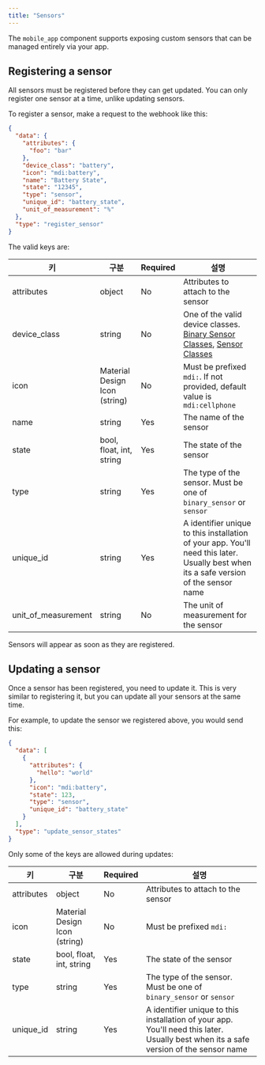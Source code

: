 ```yaml
---
title: "Sensors"
---
```


The `mobile_app` component supports exposing custom sensors that can be managed entirely via your app.

## Registering a sensor

All sensors must be registered before they can get updated. You can only register one sensor at a time, unlike updating sensors.

To register a sensor, make a request to the webhook like this:

```json
{
  "data": {
    "attributes": {
      "foo": "bar"
    },
    "device_class": "battery",
    "icon": "mdi:battery",
    "name": "Battery State",
    "state": "12345",
    "type": "sensor",
    "unique_id": "battery_state",
    "unit_of_measurement": "%"
  },
  "type": "register_sensor"
}
```

The valid keys are:

| 키                     | 구분                            | Required | 설명                                                                                                                                                                                                              |
| --------------------- | ----------------------------- | -------- | --------------------------------------------------------------------------------------------------------------------------------------------------------------------------------------------------------------- |
| attributes            | object                        | No       | Attributes to attach to the sensor                                                                                                                                                                              |
| device_class          | string                        | No       | One of the valid device classes. [Binary Sensor Classes](https://www.home-assistant.io/components/binary_sensor/#device-class), [Sensor Classes](https://www.home-assistant.io/components/sensor/#device-class) |
| icon                  | Material Design Icon (string) | No       | Must be prefixed `mdi:`. If not provided, default value is `mdi:cellphone`                                                                                                                                      |
| name                  | string                        | Yes      | The name of the sensor                                                                                                                                                                                          |
| state                 | bool, float, int, string      | Yes      | The state of the sensor                                                                                                                                                                                         |
| type                  | string                        | Yes      | The type of the sensor. Must be one of `binary_sensor` or `sensor`                                                                                                                                              |
| unique_id             | string                        | Yes      | A identifier unique to this installation of your app. You'll need this later. Usually best when its a safe version of the sensor name                                                                           |
| unit_of_measurement | string                        | No       | The unit of measurement for the sensor                                                                                                                                                                          |

Sensors will appear as soon as they are registered.

## Updating a sensor

Once a sensor has been registered, you need to update it. This is very similar to registering it, but you can update all your sensors at the same time.

For example, to update the sensor we registered above, you would send this:

```json
{
  "data": [
    {
      "attributes": {
        "hello": "world"
      },
      "icon": "mdi:battery",
      "state": 123,
      "type": "sensor",
      "unique_id": "battery_state"
    }
  ],
  "type": "update_sensor_states"
}
```

Only some of the keys are allowed during updates:

| 키          | 구분                            | Required | 설명                                                                                                                                    |
| ---------- | ----------------------------- | -------- | ------------------------------------------------------------------------------------------------------------------------------------- |
| attributes | object                        | No       | Attributes to attach to the sensor                                                                                                    |
| icon       | Material Design Icon (string) | No       | Must be prefixed `mdi:`                                                                                                               |
| state      | bool, float, int, string      | Yes      | The state of the sensor                                                                                                               |
| type       | string                        | Yes      | The type of the sensor. Must be one of `binary_sensor` or `sensor`                                                                    |
| unique_id  | string                        | Yes      | A identifier unique to this installation of your app. You'll need this later. Usually best when its a safe version of the sensor name |